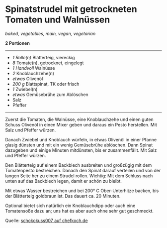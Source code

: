 # Spinatstrudel mit getrockneten Tomaten und Walnüssen

*baked, vegetables, main, vegan, vegetarian*

**2 Portionen**

---

- *1 Rolle(n)* Blätterteig, viereckig
- *8* Tomate(n), getrocknet, eingelegt
- *1 Handvoll* Walnüsse
- *2* Knoblauchzehe(n)
- *etwas* Olivenöl
- *200 g* Blattspinat, TK oder frisch
- *1* Zwiebel(n)
- *etwas* Gemüsebrühe zum Ablöschen
- Salz
- Pfeffer

---

Zuerst die Tomaten, die Walnüsse, eine Knoblauchzehe und einen guten Schuss Olivenöl in einen Mixer geben und daraus ein Pesto herstellen. Mit Salz und Pfeffer würzen.

Danach Zwiebel und Knoblauch würfeln, in etwas Olivenöl in einer Pfanne glasig dünsten und mit ein wenig Gemüsebrühe ablöschen. Dann Spinat dazugeben und einige Minuten mitdünsten, bis er zusammenfällt. Mit Salz und Pfeffer würzen.

Den Blätterteig auf einem Backblech ausbreiten und großzügig mit dem Tomatenpesto bestreichen. Danach den Spinat darauf verteilen und von der langen Seite her zu einem Strudel rollen. Wichtig: Mit dem Schluss nach unten auf das Backblech legen, damit er schön zu bleibt.

Mit etwas Wasser bestreichen und bei 200° C Ober-Unterhitze backen, bis der Blätterteig goldbraun ist. Das dauert ca. 20 Minuten.

Optional bietet sich natürlich ein Knoblauchdipp oder auch eine Tomatensoße dazu an; uns hat es aber auch ohne sehr gut geschmeckt.

Quelle: [schokokuss007 auf chefkoch.de](https://www.chefkoch.de/rezepte/2712951424287361/Spinatstrudel-mit-getrockneten-Tomaten-und-Walnuessen.html)
